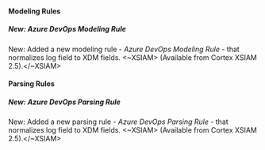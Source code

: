 
#### Modeling Rules

##### New: Azure DevOps Modeling Rule

New: Added a new modeling rule - *Azure DevOps Modeling Rule* - that normalizes log field to XDM fields.
<~XSIAM> (Available from Cortex XSIAM 2.5).</~XSIAM>

#### Parsing Rules

##### New: Azure DevOps Parsing Rule

New: Added a new parsing rule - *Azure DevOps Parsing Rule* - that normalizes log field to XDM fields.
<~XSIAM> (Available from Cortex XSIAM 2.5).</~XSIAM>